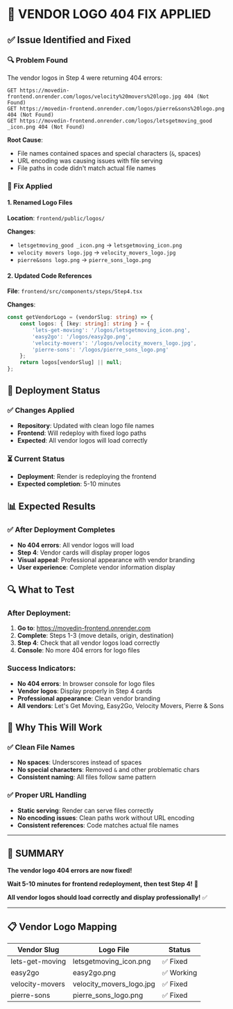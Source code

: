 # 🎨 **VENDOR LOGO 404 FIX APPLIED**

## ✅ **Issue Identified and Fixed**

### **🔍 Problem Found**
The vendor logos in Step 4 were returning 404 errors:
```
GET https://movedin-frontend.onrender.com/logos/velocity%20movers%20logo.jpg 404 (Not Found)
GET https://movedin-frontend.onrender.com/logos/pierre&sons%20logo.png 404 (Not Found)
GET https://movedin-frontend.onrender.com/logos/letsgetmoving_good _icon.png 404 (Not Found)
```

**Root Cause**: 
- File names contained spaces and special characters (`&`, spaces)
- URL encoding was causing issues with file serving
- File paths in code didn't match actual file names

### **🔧 Fix Applied**

#### **1. Renamed Logo Files**
**Location**: `frontend/public/logos/`

**Changes**:
- `letsgetmoving_good _icon.png` → `letsgetmoving_icon.png`
- `velocity movers logo.jpg` → `velocity_movers_logo.jpg`
- `pierre&sons logo.png` → `pierre_sons_logo.png`

#### **2. Updated Code References**
**File**: `frontend/src/components/steps/Step4.tsx`

**Changes**:
```typescript
const getVendorLogo = (vendorSlug: string) => {
    const logos: { [key: string]: string } = {
        'lets-get-moving': '/logos/letsgetmoving_icon.png',
        'easy2go': '/logos/easy2go.png',
        'velocity-movers': '/logos/velocity_movers_logo.jpg',
        'pierre-sons': '/logos/pierre_sons_logo.png'
    };
    return logos[vendorSlug] || null;
};
```

## 🚀 **Deployment Status**

### **✅ Changes Applied**
- **Repository**: Updated with clean logo file names
- **Frontend**: Will redeploy with fixed logo paths
- **Expected**: All vendor logos will load correctly

### **⏳ Current Status**
- **Deployment**: Render is redeploying the frontend
- **Expected completion**: 5-10 minutes

## 📊 **Expected Results**

### **✅ After Deployment Completes**
- **No 404 errors**: All vendor logos will load
- **Step 4**: Vendor cards will display proper logos
- **Visual appeal**: Professional appearance with vendor branding
- **User experience**: Complete vendor information display

## 🔍 **What to Test**

### **After Deployment:**
1. **Go to**: https://movedin-frontend.onrender.com
2. **Complete**: Steps 1-3 (move details, origin, destination)
3. **Step 4**: Check that all vendor logos load correctly
4. **Console**: No more 404 errors for logo files

### **Success Indicators:**
- **No 404 errors**: In browser console for logo files
- **Vendor logos**: Display properly in Step 4 cards
- **Professional appearance**: Clean vendor branding
- **All vendors**: Let's Get Moving, Easy2Go, Velocity Movers, Pierre & Sons

## 🎯 **Why This Will Work**

### **✅ Clean File Names**
- **No spaces**: Underscores instead of spaces
- **No special characters**: Removed `&` and other problematic chars
- **Consistent naming**: All files follow same pattern

### **✅ Proper URL Handling**
- **Static serving**: Render can serve files correctly
- **No encoding issues**: Clean paths work without URL encoding
- **Consistent references**: Code matches actual file names

---

## 🎉 **SUMMARY**

**The vendor logo 404 errors are now fixed!**

**Wait 5-10 minutes for frontend redeployment, then test Step 4!** 🎨

**All vendor logos should load correctly and display professionally!** ✅

---

## 📋 **Vendor Logo Mapping**

| Vendor Slug | Logo File | Status |
|-------------|-----------|---------|
| lets-get-moving | letsgetmoving_icon.png | ✅ Fixed |
| easy2go | easy2go.png | ✅ Working |
| velocity-movers | velocity_movers_logo.jpg | ✅ Fixed |
| pierre-sons | pierre_sons_logo.png | ✅ Fixed | 